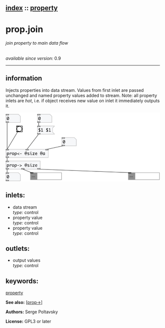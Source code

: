 [index](index.html) :: [property](category_property.html)
---

# prop.join

###### join property to main data flow

*available since version:* 0.9

---


## information
Injects properties into data stream. Values from first inlet are passed unchanged
            and named property values added to stream. Note: all property inlets are *hot*, i.e. if
            object receives new value on inlet it immediately outputs it.



[![example](../examples/img/prop.join.jpg)](../examples/pd/prop.join.pd)









## inlets:

* data stream<br>
_type:_ control
* property value<br>
_type:_ control
* property value<br>
_type:_ control



## outlets:

* output values<br>
_type:_ control



## keywords:

[property](keywords/property.html)



**See also:**
[\[prop-&gt;\]](prop-%3E.html)




**Authors:** Serge Poltavsky




**License:** GPL3 or later





